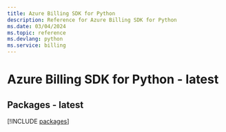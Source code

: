 ```yaml
---
title: Azure Billing SDK for Python
description: Reference for Azure Billing SDK for Python
ms.date: 03/04/2024
ms.topic: reference
ms.devlang: python
ms.service: billing
---
```

# Azure Billing SDK for Python - latest
## Packages - latest
[!INCLUDE [packages](billing-index.md)]